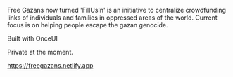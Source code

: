 Free Gazans now turned 'FillUsIn' is an initiative to centralize crowdfunding links of individuals and families in oppressed areas of the world. Current focus is on helping people escape the gazan genocide.

Built with OnceUI

Private at the moment.

https://freegazans.netlify.app
